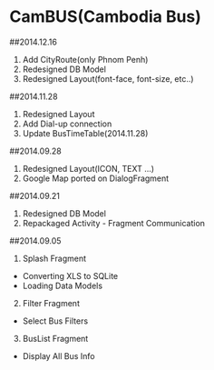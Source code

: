 CamBUS(Cambodia Bus)
======

##2014.12.16
1. Add CityRoute(only Phnom Penh)
2. Redesigned DB Model
3. Redesigned Layout(font-face, font-size, etc..)

##2014.11.28
1. Redesigned Layout
2. Add Dial-up connection
3. Update BusTimeTable(2014.11.28)


##2014.09.28
1. Redesigned Layout(ICON, TEXT ...)
2. Google Map ported on DialogFragment


##2014.09.21
1. Redesigned DB Model
2. Repackaged Activity - Fragment Communication


##2014.09.05
1. Splash Fragment
  - Converting XLS to SQLite
  - Loading Data Models
2. Filter Fragment
  - Select Bus Filters
3. BusList Fragment
  - Display All Bus Info
